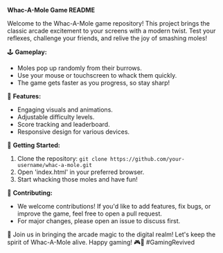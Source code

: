 **Whac-A-Mole Game README**

Welcome to the Whac-A-Mole game repository! This project brings the classic arcade excitement to your screens with a modern twist. Test your reflexes, challenge your friends, and relive the joy of smashing moles!

🕹️ **Gameplay:**
- Moles pop up randomly from their burrows.
- Use your mouse or touchscreen to whack them quickly.
- The game gets faster as you progress, so stay sharp!

🌟 **Features:**
- Engaging visuals and animations.
- Adjustable difficulty levels.
- Score tracking and leaderboard.
- Responsive design for various devices.

🚀 **Getting Started:**
1. Clone the repository: `git clone https://github.com/your-username/whac-a-mole.git`
2. Open 'index.html' in your preferred browser.
3. Start whacking those moles and have fun!

🤝 **Contributing:**
- We welcome contributions! If you'd like to add features, fix bugs, or improve the game, feel free to open a pull request.
- For major changes, please open an issue to discuss first.


🎉 Join us in bringing the arcade magic to the digital realm! Let's keep the spirit of Whac-A-Mole alive. Happy gaming! 🎮🔨 #GamingRevived
